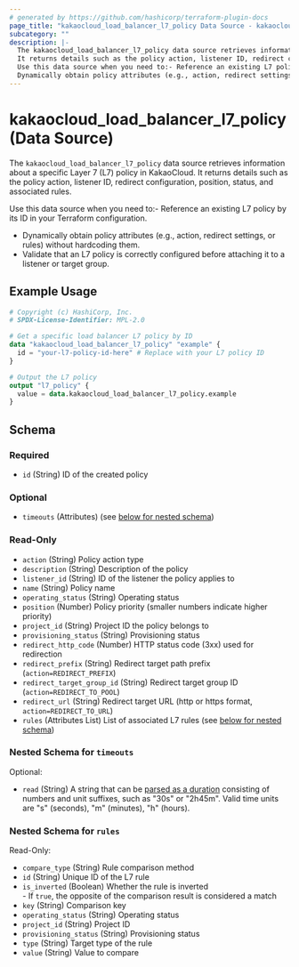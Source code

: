```yaml
---
# generated by https://github.com/hashicorp/terraform-plugin-docs
page_title: "kakaocloud_load_balancer_l7_policy Data Source - kakaocloud"
subcategory: ""
description: |-
  The kakaocloud_load_balancer_l7_policy data source retrieves information about a specific Layer 7 (L7) policy in KakaoCloud.
  It returns details such as the policy action, listener ID, redirect configuration, position, status, and associated rules.
  Use this data source when you need to:- Reference an existing L7 policy by its ID in your Terraform configuration.
  Dynamically obtain policy attributes (e.g., action, redirect settings, or rules) without hardcoding them.Validate that an L7 policy is correctly configured before attaching it to a listener or target group.
---
```


# kakaocloud_load_balancer_l7_policy (Data Source)

The `kakaocloud_load_balancer_l7_policy` data source retrieves information about a specific Layer 7 (L7) policy in KakaoCloud.
It returns details such as the policy action, listener ID, redirect configuration, position, status, and associated rules.

Use this data source when you need to:- Reference an existing L7 policy by its ID in your Terraform configuration.
- Dynamically obtain policy attributes (e.g., action, redirect settings, or rules) without hardcoding them.
- Validate that an L7 policy is correctly configured before attaching it to a listener or target group.

## Example Usage

```terraform
# Copyright (c) HashiCorp, Inc.
# SPDX-License-Identifier: MPL-2.0

# Get a specific load balancer L7 policy by ID
data "kakaocloud_load_balancer_l7_policy" "example" {
  id = "your-l7-policy-id-here" # Replace with your L7 policy ID
}

# Output the L7 policy
output "l7_policy" {
  value = data.kakaocloud_load_balancer_l7_policy.example
}
```

<!-- schema generated by tfplugindocs -->
## Schema

### Required

- `id` (String) ID of the created policy

### Optional

- `timeouts` (Attributes) (see [below for nested schema](#nestedatt--timeouts))

### Read-Only

- `action` (String) Policy action type
- `description` (String) Description of the policy
- `listener_id` (String) ID of the listener the policy applies to
- `name` (String) Policy name
- `operating_status` (String) Operating status
- `position` (Number) Policy priority (smaller numbers indicate higher priority)
- `project_id` (String) Project ID the policy belongs to
- `provisioning_status` (String) Provisioning status
- `redirect_http_code` (Number) HTTP status code (3xx) used for redirection
- `redirect_prefix` (String) Redirect target path prefix (`action=REDIRECT_PREFIX`)
- `redirect_target_group_id` (String) Redirect target group ID (`action=REDIRECT_TO_POOL`)
- `redirect_url` (String) Redirect target URL (http or https format, `action=REDIRECT_TO_URL`)
- `rules` (Attributes List) List of associated L7 rules (see [below for nested schema](#nestedatt--rules))

<a id="nestedatt--timeouts"></a>
### Nested Schema for `timeouts`

Optional:

- `read` (String) A string that can be [parsed as a duration](https://pkg.go.dev/time#ParseDuration) consisting of numbers and unit suffixes, such as "30s" or "2h45m". Valid time units are "s" (seconds), "m" (minutes), "h" (hours).


<a id="nestedatt--rules"></a>
### Nested Schema for `rules`

Read-Only:

- `compare_type` (String) Rule comparison method
- `id` (String) Unique ID of the L7 rule
- `is_inverted` (Boolean) Whether the rule is inverted<br/>- If `true`, the opposite of the comparison result is considered a match
- `key` (String) Comparison key
- `operating_status` (String) Operating status
- `project_id` (String) Project ID
- `provisioning_status` (String) Provisioning status
- `type` (String) Target type of the rule
- `value` (String) Value to compare
